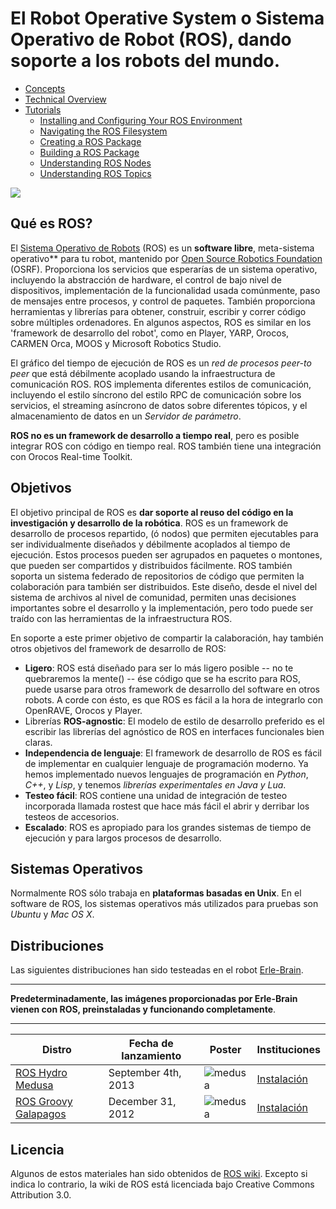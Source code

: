 El Robot Operative System o Sistema Operativo de Robot (ROS), dando soporte a los robots del mundo.
=========

* [Concepts](ROS-concepts.md)
* [Technical Overview](rostechnicaloverview.md)
* [Tutorials](rostutorials.md)
	* [Installing and Configuring Your ROS Environment](tutorials/rosinstall.md)
	* [Navigating the ROS Filesystem](tutorials/rosnavigating.md)
	* [Creating a ROS Package](tutorials/creating_a_ros_package.md)
	* [Building a ROS Package](tutorials/building_a_ros_package.md)
	* [Understanding ROS Nodes](tutorials/understanding_ros_nodes.md)
	* [Understanding ROS Topics](tutorials/understanding_ros_topics.md)

![](../img/ros/rosorg-nb.png)

Qué es ROS?
-----
El [Sistema Operativo de Robots](http://www.ros.org/) (ROS) es un **software libre**, meta-sistema operativo** para tu robot, mantenido por [Open Source Robotics Foundation](http://www.osrfoundation.org/) (OSRF). Proporciona los servicios que esperarías de un sistema operativo, incluyendo la abstracción de hardware, el control de bajo nivel de dispositivos, implementación de la funcionalidad usada comúnmente, paso de mensajes entre procesos, y control de paquetes. También proporciona herramientas y librerías para obtener, construir, escribir y correr código sobre múltiples ordenadores. En algunos aspectos, ROS es similar en los 'framework de desarrollo del robot', como en Player, YARP, Orocos, CARMEN Orca, MOOS y Microsoft Robotics Studio.

El gráfico del tiempo de ejecución de ROS es un  *red de procesos peer-to peer* que está débilmente acoplado usando la infraestructura de comunicación ROS. ROS implementa diferentes estilos de comunicación, incluyendo el estilo síncrono del estilo RPC de comunicación sobre los servicios, el streaming asíncrono de datos sobre diferentes tópicos, y el almacenamiento de datos en un *Servidor de parámetro*.

**ROS no es un framework de desarrollo a tiempo real**, pero es posible integrar ROS con código en tiempo real. ROS también tiene una integración con Orocos Real-time Toolkit.

Objetivos
-----
El objetivo principal de ROS es **dar soporte al reuso del código en la investigación y desarrollo de la robótica**. ROS es un framework de desarrollo de procesos repartido, (ó nodos) que permiten ejecutables para ser individualmente diseñados y débilmente acoplados al tiempo de ejecución. Estos procesos pueden ser agrupados en paquetes o montones, que pueden ser compartidos y distribuidos fácilmente. ROS también soporta un sistema federado de repositorios de código que permiten la colaboración para también ser distribuidos. Este diseño, desde el nivel del sistema de archivos al nivel de comunidad, permiten unas decisiones importantes sobre el desarrollo y la implementación, pero todo puede ser traído con las herramientas de la infraestructura ROS.

En soporte a este primer objetivo de compartir la calaboración, hay también otros objetivos del framework de desarrollo de ROS:

- **Ligero**: ROS está diseñado para ser lo más ligero posible -- no te quebraremos la mente() -- ése código que se ha escrito para ROS, puede usarse para otros framework de desarrollo del software en otros robots. A corde con ésto, es que ROS es fácil a la hora de integrarlo con OpenRAVE, Orocos y Player.
- Librerías **ROS-agnostic**: El modelo de estilo de desarrollo preferido es el escribir las librerías del agnóstico de ROS en interfaces funcionales bien claras.
- **Independencia de lenguaje**: El framework de desarrollo de ROS es fácil de implementar en cualquier lenguaje de programación moderno. Ya hemos implementado nuevos lenguajes de programación en *Python*, *C++*, y *Lisp*, y tenemos *librerías experimentales en Java y Lua*.
- **Testeo fácil**: ROS contiene una unidad de integración de testeo incorporada llamada rostest que hace más fácil el abrir y derribar los testeos de accesorios.
- **Escalado**: ROS es apropiado para los grandes sistemas de tiempo de ejecución y para largos procesos de desarrollo.

Sistemas Operativos
-------
Normalmente ROS sólo trabaja en **plataformas basadas en Unix**. En el software de ROS, los sistemas operativos más utilizados para pruebas son *Ubuntu* y *Mac OS X*.

Distribuciones
----------
Las siguientes distribuciones han sido testeadas en el robot [Erle-Brain](http://erlerobot.com).

----

**Predeterminadamente, las imágenes proporcionadas por Erle-Brain vienen con ROS, preinstaladas y funcionando completamente**.

----

| Distro | Fecha de lanzamiento | Poster | Instituciones |
|--------|--------------|--------|-------------|
| [ROS Hydro Medusa](http://wiki.ros.org/hydro) | September 4th, 2013 | ![medusa](../img/ros/hydro.png) | [Instalación](http://wiki.ros.org/hydro/Installation/UbuntuARM) |
| [ROS Groovy Galapagos](http://wiki.ros.org/groovy) | December 31, 2012 | ![medusa](../img/ros/galapagos.jpg) | [Instalación](http://wiki.ros.org/groovy/Installation/UbuntuARM) |

Licencia
--------
Algunos de estos materiales han sido obtenidos de [ROS wiki](http://wiki.ros.org/). Excepto si indica lo contrario, la wiki de ROS está licenciada bajo Creative Commons Attribution 3.0.
